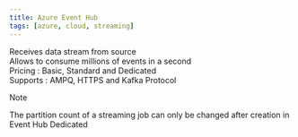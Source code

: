 ```yaml
---
title: Azure Event Hub
tags: [azure, cloud, streaming]
---
```


Receives data stream from source  
Allows to consume millions of events in a second  
Pricing : Basic, Standard and Dedicated  
Supports : AMPQ, HTTPS and Kafka Protocol

 > [!NOTE]
 > The partition count of a streaming job can only be changed after creation in Event Hub Dedicated
